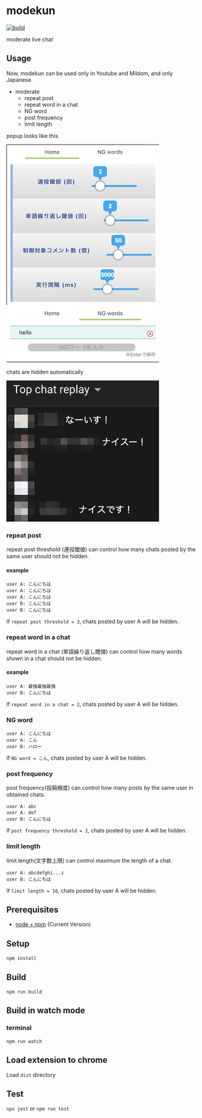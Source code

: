 # modekun

[![build](https://github.com/tjmtmmnk/modekun/actions/workflows/build.yml/badge.svg)](https://github.com/tjmtmmnk/modekun/actions/workflows/build.yml)

moderate live chat

## Usage
Now, modekun can be used only in Youtube and Mildom, and only Japanese.

- moderate
  - repeat post 
  - repeat word in a chat
  - NG word
  - post frequency
  - limit length
  
popup looks like this

![popup-home](docs/popup-home.png)
![popup-ng](docs/popup-ng.png)


chats are hidden automatically

![chats](docs/chats.png)

### repeat post 
repeat post threshold (連投閾値) can control how many chats posted by the same user should not be hidden.
  
#### example
```
user A: こんにちは
user A: こんにちは
user A: こんにちは
user B: こんにちは
user B: こんにちは
```
If `repeat post threshold = 3`, chats posted by user A will be hidden. 

### repeat word in a chat
repeat word in a chat (単語繰り返し閾値) can control how many words shown in a chat should not be hidden.

#### example
```
user A: 最強最強最強
user B: こんにちは
```
If `repeat word in a chat = 2`, chats posted by user A will be hidden.

### NG word
```
user A: こんにちは
user A: こん
user B: ハロー
```
If `NG word = こん`, chats posted by user A will be hidden.

### post frequency
post frequency(投稿頻度) can control how many posts by the same user in obtained chats.
```
user A: abc
user A: def
user B: こんにちは
```
If `post frequency threshold = 2`, chats posted by user A will be hidden.

### limit length
limit length(文字数上限) can control maximum the length of a chat.
```
user A: abcdefghi...z
user B: こんにちは
```
If `limit length = 10`, chats posted by user A will be hidden.

## Prerequisites

* [node + npm](https://nodejs.org/) (Current Version)

## Setup

```
npm install
```

## Build

```
npm run build
```

## Build in watch mode

### terminal

```
npm run watch
```

## Load extension to chrome

Load `dist` directory

## Test
`npx jest` or `npm run test`
